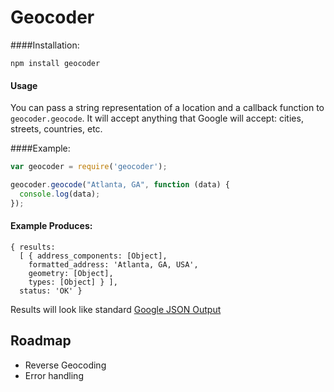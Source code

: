 # Geocoder

####Installation:

    npm install geocoder

#### Usage

You can pass a string representation of a location and a callback function to `geocoder.geocode`. It will accept anything that Google will accept: cities, streets, countries, etc.

####Example:

```javascript
var geocoder = require('geocoder');

geocoder.geocode("Atlanta, GA", function (data) {
  console.log(data);
});
```

#### Example Produces:

    { results: 
      [ { address_components: [Object],
        formatted_address: 'Atlanta, GA, USA',
        geometry: [Object],
        types: [Object] } ],
      status: 'OK' }

Results will look like standard [Google JSON Output](http://code.google.com/apis/maps/documentation/geocoding/#JSON)

## Roadmap
- Reverse Geocoding
- Error handling
